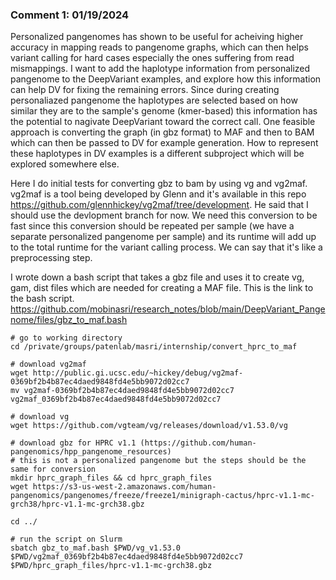 ### Comment 1: 01/19/2024
Personalized pangenomes has shown to be useful for acheiving higher accuracy in mapping reads to pangenome graphs, which can then helps variant calling for 
hard cases especially the ones suffering from read mismappings. I want to add the haplotype information from personalized pangenome to the DeepVariant examples, and
explore how this information can help DV for fixing the remaining errors. Since during creating personaliazed pangenome the haplotypes are selected based on how
similar they are to the sample's genome (kmer-based) this information has the potential to nagivate DeepVariant toward the correct call.
One feasible approach is converting the graph (in gbz format) to MAF and then to BAM which can then be passed to DV for example generation. How 
to represent these haplotypes in DV examples is a different subproject which will be explored somewhere else. 

Here I do initial tests for converting gbz to bam by using vg and vg2maf. vg2maf is a tool being developed by Glenn and it's available in this repo https://github.com/glennhickey/vg2maf/tree/development.
He said that I should use the devlopment branch for now. We need this conversion to be fast since this conversion should be repeated per sample (we have a 
separate personalized pangenome per sample) and its runtime will add up to the total runtime for the variant calling process. We can say that it's 
like a preprocessing step.

I wrote down a bash script that takes a gbz file and uses it to create vg, gam, dist files which are needed for creating a MAF file. This is the link to the bash script.
https://github.com/mobinasri/research_notes/blob/main/DeepVariant_Pangenome/files/gbz_to_maf.bash

```
# go to working directory
cd /private/groups/patenlab/masri/internship/convert_hprc_to_maf

# download vg2maf
wget http://public.gi.ucsc.edu/~hickey/debug/vg2maf-0369bf2b4b87ec4daed9848fd4e5bb9072d02cc7
mv vg2maf-0369bf2b4b87ec4daed9848fd4e5bb9072d02cc7 vg2maf_0369bf2b4b87ec4daed9848fd4e5bb9072d02cc7

# download vg
wget https://github.com/vgteam/vg/releases/download/v1.53.0/vg

# download gbz for HPRC v1.1 (https://github.com/human-pangenomics/hpp_pangenome_resources)
# this is not a personalized pangenome but the steps should be the same for conversion
mkdir hprc_graph_files && cd hprc_graph_files
wget https://s3-us-west-2.amazonaws.com/human-pangenomics/pangenomes/freeze/freeze1/minigraph-cactus/hprc-v1.1-mc-grch38/hprc-v1.1-mc-grch38.gbz

cd ../

# run the script on Slurm
sbatch gbz_to_maf.bash $PWD/vg_v1.53.0 $PWD/vg2maf_0369bf2b4b87ec4daed9848fd4e5bb9072d02cc7 $PWD/hprc_graph_files/hprc-v1.1-mc-grch38.gbz

```


